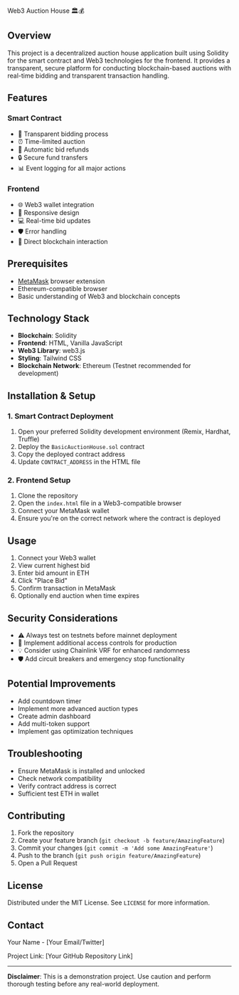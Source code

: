  Web3 Auction House 🏛️💰

## Overview

This project is a decentralized auction house application built using Solidity for the smart contract and Web3 technologies for the frontend. It provides a transparent, secure platform for conducting blockchain-based auctions with real-time bidding and transparent transaction handling.

## Features

### Smart Contract

- 🤝 Transparent bidding process
- ⏰ Time-limited auction
- 💸 Automatic bid refunds
- 🔒 Secure fund transfers
- 📊 Event logging for all major actions

### Frontend

- 🌐 Web3 wallet integration
- 📱 Responsive design
- 💻 Real-time bid updates
- 🛡️ Error handling
- 🔗 Direct blockchain interaction

## Prerequisites

- [MetaMask](https://metamask.io/) browser extension
- Ethereum-compatible browser
- Basic understanding of Web3 and blockchain concepts

## Technology Stack

- **Blockchain**: Solidity
- **Frontend**: HTML, Vanilla JavaScript
- **Web3 Library**: web3.js
- **Styling**: Tailwind CSS
- **Blockchain Network**: Ethereum (Testnet recommended for development)

## Installation & Setup

### 1. Smart Contract Deployment

1. Open your preferred Solidity development environment (Remix, Hardhat, Truffle)
2. Deploy the `BasicAuctionHouse.sol` contract
3. Copy the deployed contract address
4. Update `CONTRACT_ADDRESS` in the HTML file

### 2. Frontend Setup

1. Clone the repository
2. Open the `index.html` file in a Web3-compatible browser
3. Connect your MetaMask wallet
4. Ensure you're on the correct network where the contract is deployed

## Usage

1. Connect your Web3 wallet
2. View current highest bid
3. Enter bid amount in ETH
4. Click "Place Bid"
5. Confirm transaction in MetaMask
6. Optionally end auction when time expires

## Security Considerations

- ⚠️ Always test on testnets before mainnet deployment
- 🔐 Implement additional access controls for production
- 💡 Consider using Chainlink VRF for enhanced randomness
- 🛡️ Add circuit breakers and emergency stop functionality

## Potential Improvements

- Add countdown timer
- Implement more advanced auction types
- Create admin dashboard
- Add multi-token support
- Implement gas optimization techniques

## Troubleshooting

- Ensure MetaMask is installed and unlocked
- Check network compatibility
- Verify contract address is correct
- Sufficient test ETH in wallet

## Contributing

1. Fork the repository
2. Create your feature branch (`git checkout -b feature/AmazingFeature`)
3. Commit your changes (`git commit -m 'Add some AmazingFeature'`)
4. Push to the branch (`git push origin feature/AmazingFeature`)
5. Open a Pull Request

## License

Distributed under the MIT License. See `LICENSE` for more information.

## Contact

Your Name - [Your Email/Twitter]

Project Link: [Your GitHub Repository Link]

---

**Disclaimer**: This is a demonstration project. Use caution and perform thorough testing before any real-world deployment.

